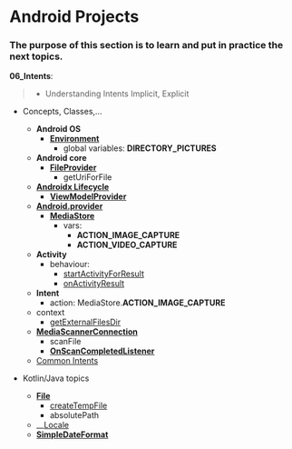 # Android Projects
### The purpose of this section is to learn and put in practice the next topics.

__06_Intents__:<br>
> - Understanding Intents Implicit, Explicit
  
- Concepts, Classes,...
  - __Android OS__
    - [__Environment__](https://developer.android.com/reference/android/os/Environment)
      - global variables: __DIRECTORY_PICTURES__
  - __Android core__ 
    - __[FileProvider](https://developer.android.com/reference/androidx/core/content/FileProvider)__
      - getUriForFile
  - __[Androidx Lifecycle](https://developer.android.com/jetpack/androidx/releases/lifecycle)__ 
    - __[ViewModelProvider](https://developer.android.com/reference/androidx/lifecycle/ViewModelProvider)__
  - __[Android.provider](https://developer.android.com/reference/android/provider/package-summary)__
    - [__MediaStore__](https://developer.android.com/reference/android/provider/MediaStore)
      - vars: 
        - __ACTION_IMAGE_CAPTURE__
        - __ACTION_VIDEO_CAPTURE__
  - __Activity__ 
    - behaviour: 
      - [startActivityForResult](https://developer.android.com/training/basics/intents/result)
      - [onActivityResult](https://developer.android.com/training/basics/intents/result#launch)
  - __Intent__
    - action: MediaStore.__ACTION_IMAGE_CAPTURE__
  - context 
    - [getExternalFilesDir](https://developer.android.com/reference/android/content/Context#getExternalFilesDir(java.lang.String))
  - __[MediaScannerConnection](https://developer.android.com/reference/android/media/MediaScannerConnection)__
    - scanFile
    - __[OnScanCompletedListener](https://developer.android.com/reference/android/media/MediaScannerConnection.OnScanCompletedListener)__
  - [Common Intents](https://developer.android.com/guide/components/intents-common)

- Kotlin/Java topics
  - __[File](https://kotlinlang.org/api/latest/jvm/stdlib/kotlin.io/java.io.-file/)__
    - [createTempFile](https://kotlinlang.org/api/latest/jvm/stdlib/kotlin.io/create-temp-file.html)
    - absolutePath
  - __[Locale](https://developer.android.com/reference/java/util/Locale)
  - [__SimpleDateFormat__](https://developer.android.com/reference/android/icu/text/SimpleDateFormat)
